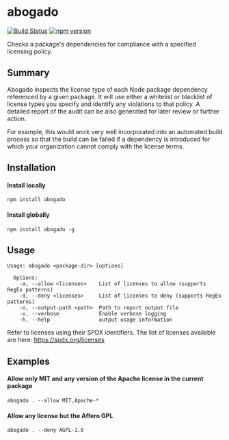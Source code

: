 # abogado
[![Build Status](https://travis-ci.org/gdereese/abogado.svg?branch=master)](https://travis-ci.org/gdereese/abogado)
[![npm version](https://badge.fury.io/js/abogado.svg)](https://badge.fury.io/js/abogado)

Checks a package's dependencies for compliance with a specified licensing policy.

## Summary
Abogado inspects the license type of each Node package dependency referenced by a given package.  It will use either a whitelist or blacklist of license types you specify and identify any violations to that policy.  A detailed report of the audit can be also generated for later review or further action.

For example, this would work very well incorporated into an automated build process so that the build can be failed if a dependency is introduced for which your organization cannot comply with the license terms.

## Installation
#### Install locally
```
npm install abogado
```

#### Install globally
```
npm install abogado -g
```

## Usage
```
Usage: abogado <package-dir> [options]

  Options:
    -a, --allow <licenses>    List of licenses to allow (supports RegEx patterns)
    -d, --deny <licenses>     List of licenses to deny (supports RegEx patterns)
    -o, --output-path <path>  Path to report output file
    -v, --verbose             Enable verbose logging
    -h, --help                output usage information
```

Refer to licenses using their SPDX identifiers.  The list of licenses available are here:
https://spdx.org/licenses

## Examples
#### Allow only MIT and any version of the Apache license in the current package
```
abogado . --allow MIT,Apache-*
```

#### Allow any license but the Affero GPL
```
abogado . --deny AGPL-1.0
```
